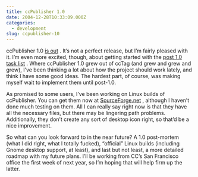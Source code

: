 ```yaml
---
title: ccPublisher 1.0
date: 2004-12-28T10:33:09.000Z
categories:
  - development
slug: ccpublisher-10
---
```

ccPublisher 1.0 [is out][1] . It’s not a perfect release, but I’m fairly pleased with it. I’m even more excited, though, about getting started with the [post 1.0 task list][2] . Where ccPublisher 1.0 grew out of ccTag (and grew and grew and grew), I’ve been thinking a lot about how the project should work lately, and think I have some good ideas. The hardest part, of course, was making myself wait to implement them until post-1.0.

As promised to some users, I’ve been working on Linux builds of ccPublisher. You can get them now at [SourceForge.net][3] , although I haven’t done much testing on them. All I can really say right now is that they have all the necessary files, but there may be lingering path problems. Additionally, they don’t create any sort of desktop icon right, so that’d be a nice improvement.

So what can you look forward to in the near future? A 1.0 post-mortem (what I did right, what I totally fucked), “official” Linux builds (including Gnome desktop support, at least), and last but not least, a more detailed roadmap with my future plans. I’ll be working from CC’s San Francisco office the first week of next year, so I’m hoping that will help firm up the latter.



 [1]: http://creativecommons.org/weblog/entry/5193
 [2]: http://wiki.creativecommons.org/wiki/CcPublisherRoadmap
 [3]: http://sourceforge.net/projects/cctools

